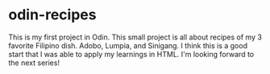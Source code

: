 # odin-recipes
This is my first project in Odin. This small project is all about recipes of my 3 favorite Filipino dish. Adobo, Lumpia, and Sinigang. I think this is a good start that I was able to apply my learnings in HTML. I'm looking forward to the next series!